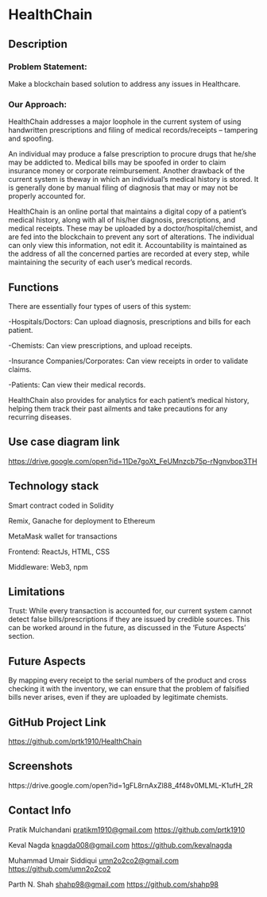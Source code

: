 <h1>HealthChain</h1>


<h2>Description</h2>


<h3>Problem Statement:</h3>

Make a blockchain based solution to address any issues in Healthcare.

<h3>Our Approach:</h3>

HealthChain addresses a major loophole in the current system of using handwritten prescriptions and filing of medical records/receipts – tampering and spoofing.

An individual may produce a false prescription to procure drugs that he/she may be addicted to. Medical bills may be spoofed in order to claim insurance money or corporate reimbursement. Another drawback of the current system is theway in which an individual’s medical history is stored. It is generally done  by manual filing of diagnosis that may or may not be properly accounted for.

HealthChain is an online portal that maintains a digital copy of a patient’s medical history, along with all of his/her diagnosis, prescriptions, and medical receipts. These may be uploaded by a doctor/hospital/chemist, and are fed into the blockchain to prevent any sort of alterations. The individual can only view this information, not edit it. Accountability is maintained as the address of all the concerned parties are recorded at every step, while maintaining the security of each user’s medical records.


<h2>Functions</h2>

There are essentially four types of users of this system:

-Hospitals/Doctors: Can upload diagnosis, prescriptions and bills for each patient.

-Chemists: Can view prescriptions, and upload receipts.

-Insurance Companies/Corporates: Can view receipts in order to validate claims.

-Patients: Can view their medical records.

HealthChain also provides for analytics  for each patient’s medical history, helping them track their past ailments and take precautions for any recurring diseases.


<h2>Use case diagram link</h2>

https://drive.google.com/open?id=11De7goXt_FeUMnzcb75p-rNgnvbop3TH


<h2>Technology stack</h2>

Smart contract coded in Solidity

Remix, Ganache for deployment to Ethereum

MetaMask wallet for transactions

Frontend: ReactJs, HTML, CSS

Middleware: Web3, npm


<h2>Limitations</h2>

Trust: While every transaction is accounted for, our current system cannot detect false bills/prescriptions if they are issued by credible sources. This can be worked around in the future, as discussed in the ‘Future Aspects’ section.


<h2>Future Aspects</h2>

By mapping every receipt to the serial numbers of the product and cross checking it with the inventory, we can ensure that the problem of falsified bills never arises, even if they are uploaded by legitimate chemists.


<h2>GitHub Project Link</h2>

https://github.com/prtk1910/HealthChain


<h2>Screenshots</h2>
https://drive.google.com/open?id=1gFL8rnAxZl88_4f48v0MLML-K1ufH_2R


<h2>Contact Info</h2>

Pratik Mulchandani
pratikm1910@gmail.com
https://github.com/prtk1910

Keval Nagda
knagda008@gmail.com
https://github.com/kevalnagda

Muhammad Umair Siddiqui
umn2o2co2@gmail.com
https://github.com/umn2o2co2

Parth N. Shah
shahp98@gmail.com
https://github.com/shahp98
